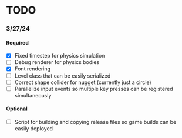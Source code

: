 # TODO

### 3/27/24

#### Required

- [x] Fixed timestep for physics simulation
- [ ] Debug renderer for physics bodies
- [x] Font rendering
- [ ] Level class that can be easily serialized
- [ ] Correct shape collider for nugget (currently just a circle)
- [ ] Parallelize input events so multiple key presses can be registered simultaneously

#### Optional

- [ ] Script for building and copying release files so game builds can be easily deployed